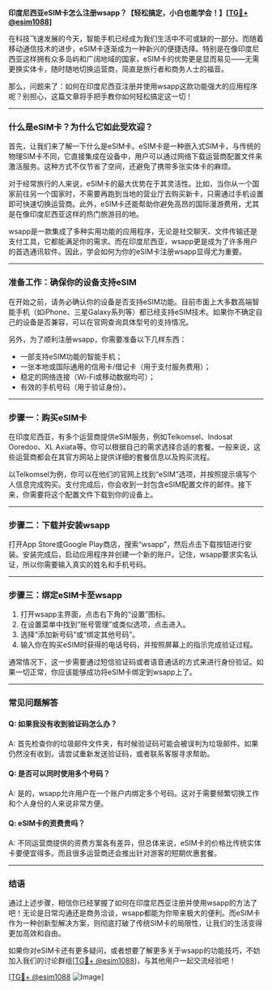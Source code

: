 **印度尼西亚eSIM卡怎么注册wsapp？【轻松搞定，小白也能学会！】[[TG💪+ @esim1088](https://t.me/s/esim1088)]**

在科技飞速发展的今天，智能手机已经成为我们生活中不可或缺的一部分。而随着移动通信技术的进步，eSIM卡逐渐成为一种新兴的便捷选择。特别是在像印度尼西亚这样拥有众多岛屿和广阔地域的国家，eSIM卡的优势更是显而易见——无需更换实体卡，随时随地切换运营商，简直是旅行者和商务人士的福音。

那么，问题来了：如何在印度尼西亚注册并使用wsapp这款功能强大的应用程序呢？别担心，这篇文章将手把手教你如何轻松搞定这一切！

---

### **什么是eSIM卡？为什么它如此受欢迎？**

首先，让我们来了解一下什么是eSIM卡。eSIM卡是一种嵌入式SIM卡，与传统的物理SIM卡不同，它直接集成在设备中，用户可以通过网络下载运营商配置文件来激活服务。这种方式不仅节省了空间，还避免了携带多张实体卡的麻烦。

对于经常旅行的人来说，eSIM卡的最大优势在于其灵活性。比如，当你从一个国家前往另一个国家时，不需要再跑到当地的营业厅去购买新卡，只需通过手机设置即可快速切换运营商。此外，eSIM卡还能帮助你避免高昂的国际漫游费用，尤其是在像印度尼西亚这样的热门旅游目的地。

wsapp是一款集成了多种实用功能的应用程序，无论是社交聊天、文件传输还是支付工具，它都能满足你的需求。而在印度尼西亚，wsapp更是成为了许多用户的首选通讯软件。因此，学会如何为你的eSIM卡注册wsapp显得尤为重要。

---

### **准备工作：确保你的设备支持eSIM**

在开始之前，请务必确认你的设备是否支持eSIM功能。目前市面上大多数高端智能手机（如iPhone、三星Galaxy系列等）都已经支持eSIM技术。如果你不确定自己的设备是否兼容，可以在官网查询具体型号的支持情况。

另外，为了顺利注册wsapp，你需要准备以下几样东西：
- 一部支持eSIM功能的智能手机；
- 一张本地或国际通用的信用卡/借记卡（用于支付服务费用）；
- 稳定的网络连接（Wi-Fi或移动数据均可）；
- 有效的手机号码（用于验证身份）。

---

### **步骤一：购买eSIM卡**

在印度尼西亚，有多个运营商提供eSIM服务，例如Telkomsel、Indosat Ooredoo、XL Axiata等。你可以根据自己的需求选择合适的套餐。一般来说，这些运营商都会在其官方网站上提供详细的套餐信息以及购买流程。

以Telkomsel为例，你可以在他们的官网上找到“eSIM”选项，并按照提示填写个人信息完成购买。支付完成后，你会收到一封包含eSIM配置文件的邮件。接下来，你需要将这个配置文件下载到你的设备上。

---

### **步骤二：下载并安装wsapp**

打开App Store或Google Play商店，搜索“wsapp”，然后点击下载按钮进行安装。安装完成后，启动应用程序并创建一个新的账户。记住，wsapp要求实名认证，所以你需要输入真实的姓名和手机号码。

---

### **步骤三：绑定eSIM卡至wsapp**

1. 打开wsapp主界面，点击右下角的“设置”图标。
2. 在设置菜单中找到“账号管理”或类似选项，点击进入。
3. 选择“添加新号码”或“绑定其他号码”。
4. 输入你在购买eSIM时获得的电话号码，并按照屏幕上的指示完成验证过程。

通常情况下，这一步需要通过短信验证码或者语音通话的方式来进行身份验证。如果一切正常，你应该能够成功将eSIM卡绑定到wsapp上了。

---

### **常见问题解答**

#### Q: 如果我没有收到验证码怎么办？
A: 首先检查你的垃圾邮件文件夹，有时候验证码可能会被误判为垃圾邮件。如果仍然没有收到，请尝试重新发送验证码，或者联系客服寻求帮助。

#### Q: 是否可以同时使用多个号码？
A: 是的，wsapp允许用户在一个账户内绑定多个号码。这对于需要频繁切换工作和个人身份的人来说非常方便。

#### Q: eSIM卡的资费贵吗？
A: 不同运营商提供的资费方案各有差异，但总体来说，eSIM卡的价格比传统实体卡要便宜得多。而且很多运营商还会推出针对游客的短期优惠套餐。

---

### **结语**

通过上述步骤，相信你已经掌握了如何在印度尼西亚注册并使用wsapp的方法了吧！无论是日常沟通还是商务洽谈，wsapp都能为你带来极大的便利。而eSIM卡作为一种创新型解决方案，则彻底打破了传统SIM卡的局限性，让我们的生活变得更加高效和自由。

如果你对eSIM卡还有更多疑问，或者想要了解更多关于wsapp的功能技巧，不妨加入我们的讨论群组[[TG💪+ @esim1088](https://t.me/s/esim1088)]，与其他用户一起交流经验吧！

[[TG💪+ @esim1088](https://t.me/s/esim1088) ![Image](https://i.postimg.cc/4NQfJmqS/Snipaste-2025-05-13-00-14-12.png)]
